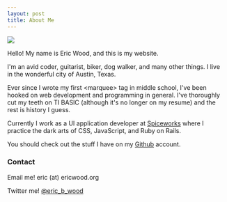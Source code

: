 ```yaml
---
layout: post
title: About Me
---
```


<img class="me" src="http://gravatar.com/avatar/7bfdbc7b4769c191ee4d09007085ec86?s=150">

<br>

Hello! My name is Eric Wood, and this is my website.

I'm an avid coder, guitarist, biker, dog walker, and many other things. I live in the wonderful city of Austin, Texas.

Ever since I wrote my first <span class="pre">&lt;marquee&gt;</span> tag in middle school, I've been hooked on web development and programming in general. I've thoroughly cut my teeth on TI BASIC (although it's no longer on my resume) and the rest is history I guess.

Currently I work as a UI application developer at [Spiceworks](http://spiceworks.com) where I practice the dark arts of CSS, JavaScript, and Ruby on Rails.

You should check out the stuff I have on my [Github](http://github.com/eric-wood) account.

### Contact

Email me! eric (at) ericwood.org

Twitter me! [@eric_b_wood](https://twitter.com/eric_b_wood)
